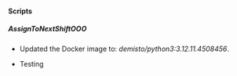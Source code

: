 
#### Scripts

##### AssignToNextShiftOOO
- Updated the Docker image to: *demisto/python3:3.12.11.4508456*.

- Testing
